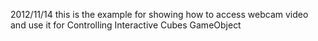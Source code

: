 

2012/11/14
this is the example for showing how to access webcam video and use it for Controlling Interactive Cubes GameObject
